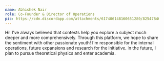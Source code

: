 ```yaml
---
name: Abhishek Nair
role: Co-Founder & Director of Operations
pic: https://cdn.discordapp.com/attachments/617406148160651280/825478405435949126/DSC_1862.jpg
---
```

Hi! I've always believed that contests help you explore a subject much deeper and more comprehensively. Through this platform, we hope to share the sentiment with other passionate youth! I'm responsible for the internal operations, future expansions and research for the initiative. In the future, I plan to pursue theoretical physics and enter academia.
